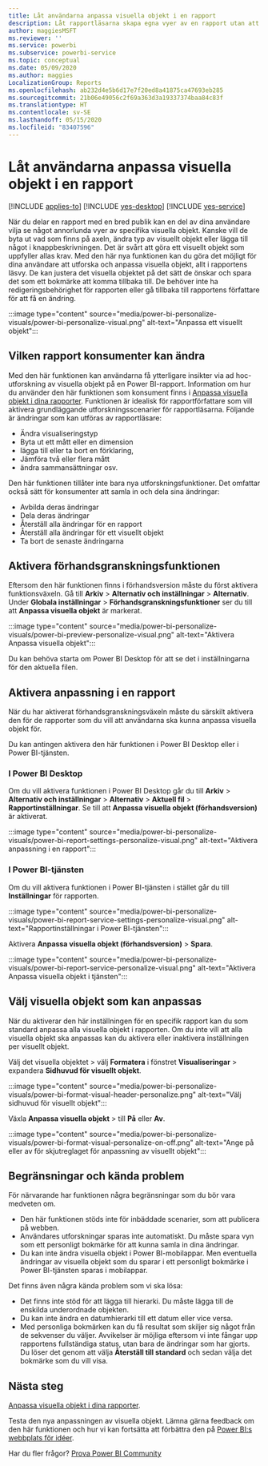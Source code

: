 ```yaml
---
title: Låt användarna anpassa visuella objekt i en rapport
description: Låt rapportläsarna skapa egna vyer av en rapport utan att redigera den.
author: maggiesMSFT
ms.reviewer: ''
ms.service: powerbi
ms.subservice: powerbi-service
ms.topic: conceptual
ms.date: 05/09/2020
ms.author: maggies
LocalizationGroup: Reports
ms.openlocfilehash: ab232d4e5b6d17e7f20ed8a41875ca47693eb285
ms.sourcegitcommit: 21b06e49056c2f69a363d3a19337374baa84c83f
ms.translationtype: HT
ms.contentlocale: sv-SE
ms.lasthandoff: 05/15/2020
ms.locfileid: "83407596"
---
```

# <a name="let-users-personalize-visuals-in-a-report"></a>Låt användarna anpassa visuella objekt i en rapport

[!INCLUDE [applies-to](../includes/applies-to.md)] [!INCLUDE [yes-desktop](../includes/yes-desktop.md)] [!INCLUDE [yes-service](../includes/yes-service.md)]

När du delar en rapport med en bred publik kan en del av dina användare vilja se något annorlunda vyer av specifika visuella objekt. Kanske vill de byta ut vad som finns på axeln, ändra typ av visuellt objekt eller lägga till något i knappbeskrivningen. Det är svårt att göra ett visuellt objekt som uppfyller allas krav. Med den här nya funktionen kan du göra det möjligt för dina användare att utforska och anpassa visuella objekt, allt i rapportens läsvy. De kan justera det visuella objektet på det sätt de önskar och spara det som ett bokmärke att komma tillbaka till. De behöver inte ha redigeringsbehörighet för rapporten eller gå tillbaka till rapportens författare för att få en ändring.

:::image type="content" source="media/power-bi-personalize-visuals/power-bi-personalize-visual.png" alt-text="Anpassa ett visuellt objekt":::
 
## <a name="what-report-consumers-can-change"></a>Vilken rapport konsumenter kan ändra

Med den här funktionen kan användarna få ytterligare insikter via ad hoc-utforskning av visuella objekt på en Power BI-rapport. Information om hur du använder den här funktionen som konsument finns i [Anpassa visuella objekt i dina rapporter](../consumer/end-user-personalize-visuals.md). Funktionen är idealisk för rapportförfattare som vill aktivera grundläggande utforskningsscenarier för rapportläsarna. Följande är ändringar som kan utföras av rapportläsare:

- Ändra visualiseringstyp
- Byta ut ett mått eller en dimension
- lägga till eller ta bort en förklaring,
- Jämföra två eller flera mått
- ändra sammansättningar osv.

Den här funktionen tillåter inte bara nya utforskningsfunktioner. Det omfattar också sätt för konsumenter att samla in och dela sina ändringar:

- Avbilda deras ändringar
- Dela deras ändringar
- Återställ alla ändringar för en rapport
- Återställ alla ändringar för ett visuellt objekt
- Ta bort de senaste ändringarna

## <a name="turn-on-the-preview-feature"></a>Aktivera förhandsgranskningsfunktionen

Eftersom den här funktionen finns i förhandsversion måste du först aktivera funktionsväxeln. Gå till **Arkiv** > **Alternativ och inställningar** > **Alternativ**. Under **Globala inställningar** > **Förhandsgranskningsfunktioner** ser du till att **Anpassa visuella objekt** är markerat.

:::image type="content" source="media/power-bi-personalize-visuals/power-bi-preview-personalize-visual.png" alt-text="Aktivera Anpassa visuella objekt":::

Du kan behöva starta om Power BI Desktop för att se det i inställningarna för den aktuella filen.

## <a name="enable-personalization-in-a-report"></a>Aktivera anpassning i en rapport

När du har aktiverat förhandsgranskningsväxeln måste du särskilt aktivera den för de rapporter som du vill att användarna ska kunna anpassa visuella objekt för.

Du kan antingen aktivera den här funktionen i Power BI Desktop eller i Power BI-tjänsten.

### <a name="in-power-bi-desktop"></a>I Power BI Desktop

Om du vill aktivera funktionen i Power BI Desktop går du till **Arkiv** > **Alternativ och inställningar** > **Alternativ** > **Aktuell fil** > **Rapportinställningar**. Se till att **Anpassa visuella objekt (förhandsversion)** är aktiverat.

:::image type="content" source="media/power-bi-personalize-visuals/power-bi-report-settings-personalize-visual.png" alt-text="Aktivera anpassning i en rapport":::

### <a name="in-the-power-bi-service"></a>I Power BI-tjänsten

Om du vill aktivera funktionen i Power BI-tjänsten i stället går du till **Inställningar** för rapporten.

:::image type="content" source="media/power-bi-personalize-visuals/power-bi-report-service-settings-personalize-visual.png" alt-text="Rapportinställningar i Power BI-tjänsten":::

Aktivera **Anpassa visuella objekt (förhandsversion)**  > **Spara**.

:::image type="content" source="media/power-bi-personalize-visuals/power-bi-report-service-personalize-visual.png" alt-text="Aktivera Anpassa visuella objekt i tjänsten":::

## <a name="select-visuals-that-can-be-personalized"></a>Välj visuella objekt som kan anpassas

När du aktiverar den här inställningen för en specifik rapport kan du som standard anpassa alla visuella objekt i rapporten. Om du inte vill att alla visuella objekt ska anpassas kan du aktivera eller inaktivera inställningen per visuellt objekt.

Välj det visuella objektet > välj **Formatera** i fönstret **Visualiseringar** > expandera **Sidhuvud för visuellt objekt**.

:::image type="content" source="media/power-bi-personalize-visuals/power-bi-format-visual-header-personalize.png" alt-text="Välj sidhuvud för visuellt objekt":::
 
Växla **Anpassa visuella objekt** >  till **På** eller **Av**.

:::image type="content" source="media/power-bi-personalize-visuals/power-bi-format-visual-personalize-on-off.png" alt-text="Ange på eller av för skjutreglaget för anpassning av visuellt objekt":::


## <a name="limitations-and-known-issues"></a>Begränsningar och kända problem

För närvarande har funktionen några begränsningar som du bör vara medveten om.

- Den här funktionen stöds inte för inbäddade scenarier, som att publicera på webben.
- Användares utforskningar sparas inte automatiskt. Du måste spara vyn som ett personligt bokmärke för att kunna samla in dina ändringar.
- Du kan inte ändra visuella objekt i Power BI-mobilappar. Men eventuella ändringar av visuella objekt som du sparar i ett personligt bokmärke i Power BI-tjänsten sparas i mobilappar.

Det finns även några kända problem som vi ska lösa:

- Det finns inte stöd för att lägga till hierarki. Du måste lägga till de enskilda underordnade objekten.
- Du kan inte ändra en datumhierarki till ett datum eller vice versa. 
- Med personliga bokmärken kan du få resultat som skiljer sig något från de sekvenser du väljer. Avvikelser är möjliga eftersom vi inte fångar upp rapportens fullständiga status, utan bara de ändringar som har gjorts. Du löser det genom att välja **Återställ till standard** och sedan välja det bokmärke som du vill visa. 

## <a name="next-steps"></a>Nästa steg

[Anpassa visuella objekt i dina rapporter](../consumer/end-user-personalize-visuals.md).     

Testa den nya anpassningen av visuella objekt. Lämna gärna feedback om den här funktionen och hur vi kan fortsätta att förbättra den på [Power BI:s webbplats för idéer](https://ideas.powerbi.com/forums/265200-power-bi). 

Har du fler frågor? [Prova Power BI Community](https://community.powerbi.com/)
